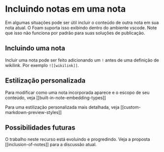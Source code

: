 # Incluindo notas em uma nota

Em algumas situações pode ser útil incluir o conteúdo de outra nota em sua nota atual. O Foam suporta isso exibindo dentro do ambiente vscode. Note que isso não funciona por padrão para suas soluções de publicação.

## Incluindo uma nota

Incluir uma nota pode ser feito adicionando um `!` antes de uma definição de wikilink. Por exemplo `![[wikilink]]`.

## Estilização personalizada

Para modificar como uma nota incorporada aparece e o escopo de seu conteúdo, veja [[built-in-note-embedding-types]]

Para uma estilização personalizada mais detalhada, veja [[custom-markdown-preview-styles]]

## Possibilidades futuras

O trabalho neste recurso está evoluindo e progredindo. Veja a proposta [[inclusion-of-notes]] para a discussão atual.

